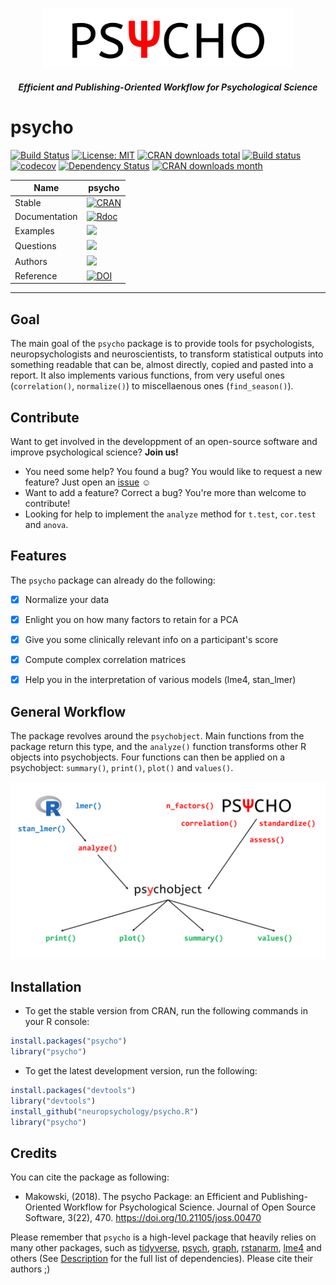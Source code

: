 <p align="center"><a href=https://github.com/neuropsychology/psycho.R/><img src="https://github.com/neuropsychology/psycho.R/blob/master/vignettes/images/logo.PNG" width="400" align="center" alt="psycho logo r package"></a></p>


*<h4 align="center">Efficient and Publishing-Oriented Workflow for Psychological Science</h2>*


# psycho
[![Build Status](https://travis-ci.org/neuropsychology/psycho.R.svg?branch=master)](https://travis-ci.org/neuropsychology/psycho.R)
[![License: MIT](https://img.shields.io/badge/License-MIT-yellow.svg)](https://opensource.org/licenses/MIT)
[![CRAN downloads total](http://cranlogs.r-pkg.org/badges/grand-total/psycho)](https://CRAN.R-project.org/package=psycho)
[![Build status](https://ci.appveyor.com/api/projects/status/08mg1fshh5iqx53b?svg=true)](https://ci.appveyor.com/project/DominiqueMakowski/psycho-r)
[![codecov](https://codecov.io/gh/neuropsychology/psycho.R/branch/master/graph/badge.svg)](https://codecov.io/gh/neuropsychology/psycho.R)
[![Dependency Status](https://dependencyci.com/github/neuropsychology/psycho.R/badge)](https://dependencyci.com/github/neuropsychology/psycho.R)
[![CRAN downloads month](https://cranlogs.r-pkg.org/badges/psycho)](https://CRAN.R-project.org/package=psycho)




|Name|psycho|
|----------------|---|
|Stable|[![CRAN](https://www.r-pkg.org/badges/version/psycho)](https://CRAN.R-project.org/package=psycho)|
|Documentation|[![Rdoc](http://www.rdocumentation.org/badges/version/psycho)](http://www.rdocumentation.org/packages/psycho)|
|Examples|[![](https://img.shields.io/badge/vignettes-0.0.8-orange.svg?colorB=FF5722)](https://CRAN.R-project.org/package=psycho/vignettes/overview.html)|
|Questions|[![](https://img.shields.io/badge/issue-create-purple.svg?colorB=FF9800)](https://github.com/neuropsychology/psycho.R/issues)|
|Authors|[![](https://img.shields.io/badge/CV-D._Makowski-purple.svg?colorB=9C27B0)](https://dominiquemakowski.github.io/)|
|Reference|[![DOI](http://joss.theoj.org/papers/10.21105/joss.00470/status.svg)](https://doi.org/10.21105/joss.00470)|


---


## Goal

The main goal of the `psycho` package is to provide tools for psychologists, neuropsychologists and neuroscientists, to transform statistical outputs into something readable that can be, almost directly, copied and pasted into a report. It also implements various functions, from very useful ones (`correlation()`, `normalize()`) to miscellaenous ones (`find_season()`).


## Contribute

Want to get involved in the developpment of an open-source software and improve psychological science? **Join us!**

- You need some help? You found a bug? You would like to request a new feature? 
  Just open an [issue](https://github.com/neuropsychology/psycho.R/issues) :relaxed:
- Want to add a feature? Correct a bug? You're more than welcome to contribute!
- Looking for help to implement the `analyze` method for `t.test`, `cor.test` and `anova`.
  
  
## Features

The `psycho` package can already do the following:

- [x] Normalize your data
- [x] Enlight you on how many factors to retain for a PCA
- [x] Give you some clinically relevant info on a participant's score
- [x] Compute complex correlation matrices
- [x] Help you in the interpretation of various models (lme4, stan_lmer)



## General Workflow

The package revolves around the `psychobject`. Main functions from the package return this type, and the `analyze()` function transforms other R objects into psychobjects. Four functions can then be applied on a psychobject: `summary()`, `print()`, `plot()` and `values()`.



![](https://github.com/neuropsychology/psycho.R/blob/master/vignettes/images/workflow.PNG)


## Installation

- To get the stable version from CRAN, run the following commands in your R console:

```R
install.packages("psycho")
library("psycho")
```

- To get the latest development version, run the following:
```R
install.packages("devtools")
library("devtools")
install_github("neuropsychology/psycho.R")
library("psycho")
```

## Credits

You can cite the package as following:
- Makowski, (2018). The psycho Package: an Efficient and Publishing-Oriented Workflow for Psychological Science. Journal of Open Source Software, 3(22), 470. https://doi.org/10.21105/joss.00470


Please remember that `psycho` is a high-level package that heavily relies on many other packages, such as [tidyverse](https://www.tidyverse.org/), [psych](http://personality-project.org/r/overview.pdf), [graph](http://sachaepskamp.com/qgraph), [rstanarm](https://github.com/stan-dev/rstanarm), [lme4](https://CRAN.R-project.org/package=lme4) and others (See [Description](https://github.com/neuropsychology/psycho.R/blob/master/DESCRIPTION) for the full list of dependencies). Please cite their authors ;)
